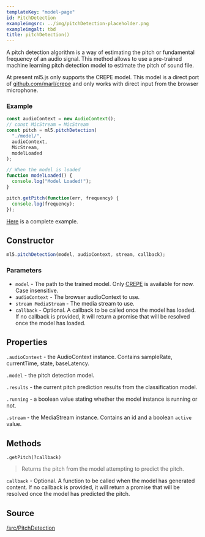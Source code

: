 ```yaml
---
templateKey: "model-page"
id: PitchDetection
exampleimgsrc: ../img/pitchDetection-placeholder.png
exampleimgalt: tbd
title: pitchDetection()
---
```


A pitch detection algorithm is a way of estimating the pitch or fundamental frequency of an audio signal. This method allows to use a pre-trained machine learning pitch detection model to estimate the pitch of sound file.

At present ml5.js only supports the CREPE model. This model is a direct port of [github.com/marl/crepe](https://github.com/marl/crepe) and only works with direct input from the browser microphone.

### Example

```javascript
const audioContext = new AudioContext();
// const MicStream = MicStream
const pitch = ml5.pitchDetection(
  "./model/",
  audioContext,
  MicStream,
  modelLoaded
);

// When the model is loaded
function modelLoaded() {
  console.log("Model Loaded!");
}

pitch.getPitch(function(err, frequency) {
  console.log(frequency);
});
```

[Here](https://github.com/ml5js/ml5-examples/blob/master/p5js/PitchDetection/PitchDetection_Game/sketch.js) is a complete example.

## Constructor

```javascript
ml5.pitchDetection(model, audioContext, stream, callback);
```

### Parameters

- `model` - The path to the trained model. Only [CREPE](https://github.com/marl/crepe) is available for now. Case insensitive.
- `audioContext` - The browser audioContext to use.
- `stream MediaStream` - The media stream to use.
- `callback` - Optional. A callback to be called once the model has loaded. If no callback is provided, it will return a promise that will be resolved once the model has loaded.

## Properties

`.audioContext` - the AudioContext instance. Contains sampleRate, currentTime, state, baseLatency.

`.model` - the pitch detection model.

`.results` - the current pitch prediction results from the classification model.

`.running` - a boolean value stating whether the model instance is running or not.

`.stream` - the MediaStream instance. Contains an id and a boolean `active` value.

## Methods

```
.getPitch(?callback)
```

> Returns the pitch from the model attempting to predict the pitch.

`callback` - Optional. A function to be called when the model has generated content. If no callback is provided, it will return a promise that will be resolved once the model has predicted the pitch.

## Source

[/src/PitchDetection](https://github.com/ml5js/ml5-library/tree/master/src/PitchDetection)
